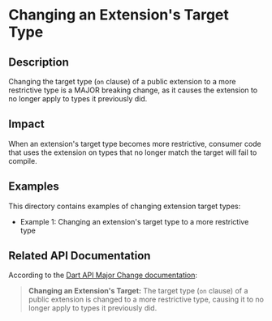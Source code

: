 # Changing an Extension's Target Type

## Description
Changing the target type (`on` clause) of a public extension to a more restrictive type is a MAJOR breaking change, as it causes the extension to no longer apply to types it previously did.

## Impact
When an extension's target type becomes more restrictive, consumer code that uses the extension on types that no longer match the target will fail to compile.

## Examples
This directory contains examples of changing extension target types:
- Example 1: Changing an extension's target type to a more restrictive type

## Related API Documentation
According to the [Dart API Major Change documentation](../../api_major_change.md):
> **Changing an Extension's Target:** The target type (`on` clause) of a public extension is changed to a more restrictive type, causing it to no longer apply to types it previously did.
